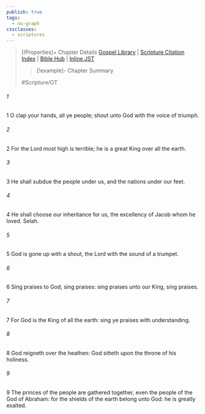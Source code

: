 ```yaml
---
publish: true
tags:
  - no-graph
cssclasses:
  - scriptures
---
```

>[!Properties]+ Chapter Details
>[Gospel Library](https://churchofjesuschrist.org/study/scriptures/ot/ps/47?lang=eng)    |    [Scripture Citation Index](https://scriptures.byu.edu/#0772f::c0772f)    |    [Bible Hub](https://biblehub.com/psalms/47.htm)    |    [Inline JST](https://scripturetoolbox.com/html/ic/Psalms/47.html)
>>[!example]- Chapter Summary
>> 
> 
>
>#Scripture/OT
###### 1
1 O clap your hands, all ye people; shout unto God with the voice of triumph.
###### 2
2 For the Lord most high is terrible; he is a great King over all the earth.
###### 3
3 He shall subdue the people under us, and the nations under our feet.
###### 4
4 He shall choose our inheritance for us, the excellency of Jacob whom he loved. Selah.
###### 5
5 God is gone up with a shout, the Lord with the sound of a trumpet.
###### 6
6 Sing praises to God, sing praises: sing praises unto our King, sing praises.
###### 7
7 For God is the King of all the earth: sing ye praises with understanding.
###### 8
8 God reigneth over the heathen: God sitteth upon the throne of his holiness.
###### 9
9 The princes of the people are gathered together, even the people of the God of Abraham: for the shields of the earth belong unto God: he is greatly exalted.
